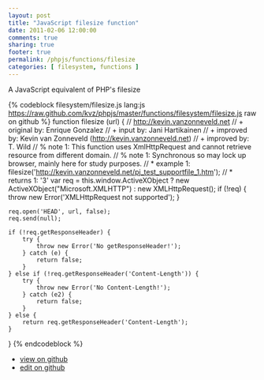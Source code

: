 ```yaml
---
layout: post
title: "JavaScript filesize function"
date: 2011-02-06 12:00:00
comments: true
sharing: true
footer: true
permalink: /phpjs/functions/filesize
categories: [ filesystem, functions ]
---
```

A JavaScript equivalent of PHP's filesize
<!-- more -->
{% codeblock filesystem/filesize.js lang:js https://raw.github.com/kvz/phpjs/master/functions/filesystem/filesize.js raw on github %}
function filesize (url) {
    // http://kevin.vanzonneveld.net
    // +   original by: Enrique Gonzalez
    // +      input by: Jani Hartikainen
    // +   improved by: Kevin van Zonneveld (http://kevin.vanzonneveld.net)
    // +   improved by: T. Wild
    // %        note 1: This function uses XmlHttpRequest and cannot retrieve resource from different domain.
    // %        note 1: Synchronous so may lock up browser, mainly here for study purposes. 
    // *     example 1: filesize('http://kevin.vanzonneveld.net/pj_test_supportfile_1.htm');
    // *     returns 1: '3'
    var req = this.window.ActiveXObject ? new ActiveXObject("Microsoft.XMLHTTP") : new XMLHttpRequest();
    if (!req) {
        throw new Error('XMLHttpRequest not supported');
    }

    req.open('HEAD', url, false);
    req.send(null);

    if (!req.getResponseHeader) {
        try {
            throw new Error('No getResponseHeader!');
        } catch (e) {
            return false;
        }
    } else if (!req.getResponseHeader('Content-Length')) {
        try {
            throw new Error('No Content-Length!');
        } catch (e2) {
            return false;
        }
    } else {
        return req.getResponseHeader('Content-Length');
    }
}
{% endcodeblock %}
<ul>
 <li><a href="https://github.com/kvz/phpjs/blob/master/functions/filesystem/filesize.js">view on github</a></li>
 <li><a href="https://github.com/kvz/phpjs/edit/master/functions/filesystem/filesize.js">edit on github</a></li>
</ul>
